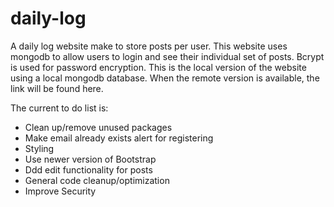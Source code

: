 # daily-log
A daily log website make to store posts per user.
This website uses mongodb to allow users to login and see their individual set of posts.
Bcrypt is used for password encryption.
This is the local version of the website using a local mongodb database.
When the remote version is available, the link will be found here.

The current to do list is:
* Clean up/remove unused packages
* Make email already exists alert for registering
* Styling
* Use newer version of Bootstrap
* Ddd edit functionality for posts
* General code cleanup/optimization
* Improve Security
